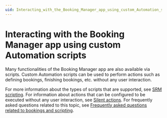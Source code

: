 ```yaml
---
uid: Interacting_with_the_Booking_Manager_app_using_custom_Automation_scripts
---
```


# Interacting with the Booking Manager app using custom Automation scripts

Many functionalities of the Booking Manager app are also available via scripts. Custom Automation scripts can be used to perform actions such as defining bookings, finishing bookings, etc. without any user interaction.

For more information about the types of scripts that are supported, see [SRM scripting](xref:srm_scripting). For information about actions that can be configured to be executed without any user interaction, see [Silent actions](xref:Silent_actions). For frequently asked questions related to this topic, see [Frequently asked questions related to bookings and scripting](xref:Frequently_asked_questions_related_to_bookings_and_scripting).
